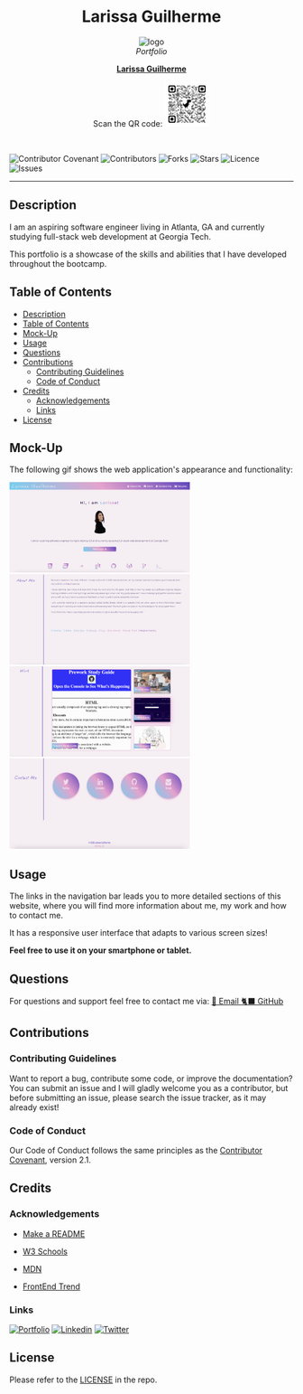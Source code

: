 <h1 align="center"> Larissa Guilherme </h1>

<p align="center">
  <img src="./assets/favicon/favicon.ico" alt="logo" width="100px" height="100px" />
  <br>
  <i>Portfolio</i>
  <br>
</p>
<p align="center">
  <a href="https://larigens.github.io/lari-gui"><strong>Larissa Guilherme</strong></a>
</p>
<p align="center">
  Scan the QR code:
  <img src='./assets/images/qrcode.png' alt="qr code" width="80px" height="80px">
  <br>
</p>
<br>

![Contributor Covenant](https://img.shields.io/badge/Contributor%20Covenant-2.1-9cf.svg)
![Contributors](https://img.shields.io/github/contributors/larigens/lari-gui?style=plastic&color=9cf)
![Forks](https://img.shields.io/github/forks/larigens/lari-gui?style=plastic&color=9cf)
![Stars](https://img.shields.io/github/stars/larigens/lari-gui?style=plastic&color=9cf)
![Licence](https://img.shields.io/github/license/larigens/lari-gui?style=plastic&color=9cf)
![Issues](https://img.shields.io/github/issues/larigens/lari-gui?style=plastic&color=9cf)

---
## Description

I am an aspiring software engineer living in Atlanta, GA and currently studying full-stack web development at Georgia Tech.

This portfolio is a showcase of the skills and abilities that I have developed throughout the bootcamp.

## Table of Contents
- [Description](#description)
- [Table of Contents](#table-of-contents)
- [Mock-Up](#mock-up)
- [Usage](#usage)
- [Questions](#questions)
- [Contributions](#contributions)
  - [Contributing Guidelines](#contributing-guidelines)
  - [Code of Conduct](#code-of-conduct)
- [Credits](#credits)
  - [Acknowledgements](#acknowledgements)
  - [Links](#links)
- [License](#license)

## Mock-Up

The following gif shows the web application's appearance and functionality:

<img src='./assets/images/screenshot1.png' alt="app screenshot" width="320px" height="160px">
<img src='./assets/images/screenshot2.png' alt="app screenshot" width="320px" height="160px">
<img src='./assets/images/screenshot3.png' alt="app screenshot" width="320px" height="160px">
<img src='./assets/images/screenshot4.png' alt="app screenshot" width="320px" height="160px">

## Usage

The links in the navigation bar leads you to more detailed sections of this website, where you will find more information about me, my work and how to contact me.

It has a responsive user interface that adapts to various screen sizes!

**Feel free to use it on your smartphone or tablet.**

## Questions

For questions and support feel free to contact me via:
<a href="mailto:larigens@gmail.com">📧 Email </a>
<a href="https://github.com/${github}">🐈‍⬛ GitHub </a>

## Contributions
### Contributing Guidelines

Want to report a bug, contribute some code, or improve the documentation? You can submit an issue and I will gladly welcome you as a contributor, but before submitting an issue, please search the issue tracker, as it may already exist!

### Code of Conduct

Our Code of Conduct follows the same principles as the [Contributor Covenant](https://www.contributor-covenant.org/version/2/1/code_of_conduct/), version 2.1.

## Credits
### Acknowledgements

- [Make a README](https://www.makeareadme.com)

- [W3 Schools](https://www.w3schools.com)

- [MDN](https://developer.mozilla.org/en-US/)

- [FrontEnd Trend](https://linktr.ee/frontend_trend)

### Links

[![Portfolio](https://img.shields.io/badge/my_portfolio-000?style=flat&logo=ko-fi&logoColor=white)](https://larigens.github.io/lari-gui/)
[![Linkedin](https://img.shields.io/badge/linkedin-0A66C2?style=flat&logo=linkedin&logoColor=white)](https://www.linkedin.com/in/lari-gui/)
[![Twitter](https://img.shields.io/badge/twitter-1DA1F2?style=flat&logo=twitter&logoColor=white)](https://twitter.com/coffeebr_eak)

## License

Please refer to the [LICENSE](https://choosealicense.com/licenses/mit/) in the repo.
